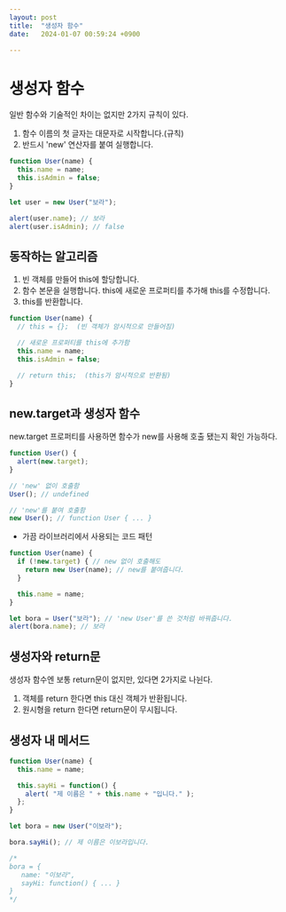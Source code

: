 ```yaml
---
layout: post
title:  "생성자 함수"
date:   2024-01-07 00:59:24 +0900

---
```

# 생성자 함수
일반 함수와 기술적인 차이는 없지만 2가지 규칙이 있다.
1. 함수 이름의 첫 글자는 대문자로 시작합니다.(규칙)
2. 반드시 'new' 연산자를 붙여 실행합니다.

```javascript
function User(name) {
  this.name = name;
  this.isAdmin = false;
}

let user = new User("보라");

alert(user.name); // 보라
alert(user.isAdmin); // false
```

## 동작하는 알고리즘
1. 빈 객체를 만들어 this에 할당합니다.
2. 함수 본문을 실행합니다. this에 새로운 프로퍼티를 추가해 this를 수정합니다.
3. this를 반환합니다.

```javascript
function User(name) {
  // this = {};  (빈 객체가 암시적으로 만들어짐)

  // 새로운 프로퍼티를 this에 추가함
  this.name = name;
  this.isAdmin = false;

  // return this;  (this가 암시적으로 반환됨)
}
```

## new.target과 생성자 함수
new.target 프로퍼티를 사용하면 함수가 new를 사용해 호출 됐는지 확인 가능하다.

```javascript
function User() {
  alert(new.target);
}

// 'new' 없이 호출함
User(); // undefined

// 'new'를 붙여 호출함
new User(); // function User { ... }
```
- 가끔 라이브러리에서 사용되는 코드 패턴

```javascript
function User(name) {
  if (!new.target) { // new 없이 호출해도
    return new User(name); // new를 붙여줍니다.
  }

  this.name = name;
}

let bora = User("보라"); // 'new User'를 쓴 것처럼 바꿔줍니다.
alert(bora.name); // 보라
```

## 생성자와 return문
생성자 함수엔 보통 return문이 없지만, 있다면 2가지로 나뉜다.
1. 객체를 return 한다면 this 대신 객체가 반환됩니다.
2. 원시형을 return 한다면 return문이 무시됩니다.

## 생성자 내 메서드

```javascript
function User(name) {
  this.name = name;

  this.sayHi = function() {
    alert( "제 이름은 " + this.name + "입니다." );
  };
}

let bora = new User("이보라");

bora.sayHi(); // 제 이름은 이보라입니다.

/*
bora = {
   name: "이보라",
   sayHi: function() { ... }
}
*/
```


